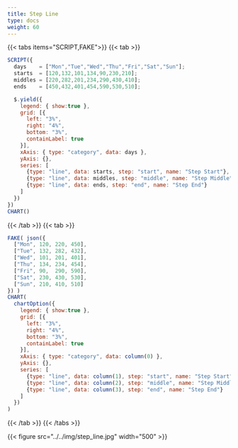 ```yaml
---
title: Step Line
type: docs
weight: 60
---
```


{{< tabs items="SCRIPT,FAKE">}}
{{< tab >}}
```js {{linenos=table,linenostart=1}}
SCRIPT({
  days    = ["Mon","Tue","Wed","Thu","Fri","Sat","Sun"];
  starts  = [120,132,101,134,90,230,210];
  middles = [220,282,201,234,290,430,410];
  ends    = [450,432,401,454,590,530,510];

  $.yield({
    legend: { show:true },
    grid: [{
      left: "3%",
      right: "4%",
      bottom: "3%",
      containLabel: true
    }],
    xAxis: { type: "category", data: days },
    yAxis: {},
    series: [
      {type: "line", data: starts, step: "start", name: "Step Start"},
      {type: "line", data: middles, step: "middle", name: "Step Middle"},
      {type: "line", data: ends, step: "end", name: "Step End"}
    ]
  })
})
CHART()
```
{{< /tab >}}
{{< tab >}}
```js {{linenos=table,linenostart=1}}
FAKE( json({
  ["Mon", 120, 220, 450],
  ["Tue", 132, 282, 432],
  ["Wed", 101, 201, 401],
  ["Thu", 134, 234, 454],
  ["Fri", 90,  290, 590],
  ["Sat", 230, 430, 530],
  ["Sun", 210, 410, 510]
}) )
CHART(
  chartOption({
    legend: { show:true },
    grid: [{
      left: "3%",
      right: "4%",
      bottom: "3%",
      containLabel: true
    }],
    xAxis: { type: "category", data: column(0) },
    yAxis: {},
    series: [
      {type: "line", data: column(1), step: "start", name: "Step Start"},
      {type: "line", data: column(2), step: "middle", name: "Step Middle"},
      {type: "line", data: column(3), step: "end", name: "Step End"}
    ]
  })
)
```
{{< /tab >}}
{{< /tabs >}}

{{< figure src="../../img/step_line.jpg" width="500" >}}